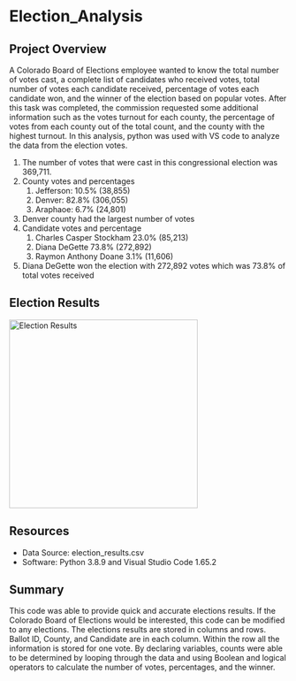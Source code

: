 # Election_Analysis

## Project Overview

A Colorado Board of Elections employee wanted to know the total number of votes cast, a complete list of candidates who received votes, total number of votes each candidate received, percentage of votes each candidate won, and the winner of the election based on popular votes. After this task was completed, the commission requested some additional information such as the votes turnout for each county, the percentage of votes from each county out of the total count, and the county with the highest turnout. In this analysis, python was used with VS code to analyze the data from the election votes.

1. The number of votes that were cast in this congressional election was 369,711.
2. County votes and percentages
   1. Jefferson: 10.5% (38,855)
   2. Denver: 82.8% (306,055)
   3. Araphaoe: 6.7% (24,801)
3. Denver county had the largest number of votes
4. Candidate votes and percentage
   1. Charles Casper Stockham 23.0% (85,213)
   2. Diana DeGette 73.8% (272,892)
   3. Raymon Anthony Doane 3.1% (11,606)
5. Diana DeGette won the election with 272,892 votes which was 73.8% of total votes received 

## Election Results
<img width="341" alt="Election Results" src="https://user-images.githubusercontent.com/99099706/160263472-d245f2e2-1092-4e8e-b7ac-260350671bad.png">

## Resources
  
- Data Source: election_results.csv
- Software: Python 3.8.9 and Visual Studio Code 1.65.2

## Summary

This code was able to provide quick and accurate elections results. If the Colorado Board of Elections would be interested, this code can be modified to any elections. The elections results are stored in columns and rows. Ballot ID, County, and Candidate are in each column. Within the row all the information is stored for one vote. By declaring variables, counts were able to be determined by looping through the data and using Boolean and logical operators to calculate the number of votes, percentages, and the winner. 

